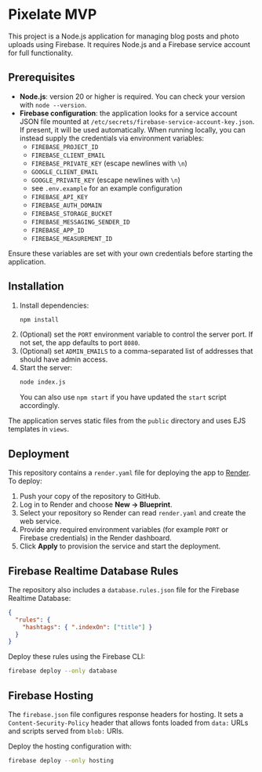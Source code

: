# Pixelate MVP

This project is a Node.js application for managing blog posts and photo uploads using Firebase. It requires Node.js and a Firebase service account for full functionality.

## Prerequisites

- **Node.js**: version 20 or higher is required. You can check your version with `node --version`.
- **Firebase configuration**: the application looks for a service account JSON
  file mounted at `/etc/secrets/firebase-service-account-key.json`. If present,
  it will be used automatically. When running locally, you can instead supply
  the credentials via environment variables:
  - `FIREBASE_PROJECT_ID`
  - `FIREBASE_CLIENT_EMAIL`
  - `FIREBASE_PRIVATE_KEY` (escape newlines with `\n`)
  - `GOOGLE_CLIENT_EMAIL`
  - `GOOGLE_PRIVATE_KEY` (escape newlines with `\n`)
  - see `.env.example` for an example configuration
  - `FIREBASE_API_KEY`
  - `FIREBASE_AUTH_DOMAIN`
  - `FIREBASE_STORAGE_BUCKET`
  - `FIREBASE_MESSAGING_SENDER_ID`
  - `FIREBASE_APP_ID`
  - `FIREBASE_MEASUREMENT_ID`

Ensure these variables are set with your own credentials before starting the application.

## Installation

1. Install dependencies:
   ```bash
   npm install
   ```
2. (Optional) set the `PORT` environment variable to control the server port. If not set, the app defaults to port `8080`.
3. (Optional) set `ADMIN_EMAILS` to a comma-separated list of addresses that should have admin access.
4. Start the server:
   ```bash
   node index.js
   ```
   You can also use `npm start` if you have updated the `start` script accordingly.

The application serves static files from the `public` directory and uses EJS templates in `views`.

## Deployment

This repository contains a `render.yaml` file for deploying the app to
[Render](https://render.com). To deploy:

1. Push your copy of the repository to GitHub.
2. Log in to Render and choose **New &rarr; Blueprint**.
3. Select your repository so Render can read `render.yaml` and create the web
   service.
4. Provide any required environment variables (for example `PORT` or Firebase
   credentials) in the Render dashboard.
5. Click **Apply** to provision the service and start the deployment.

## Firebase Realtime Database Rules

The repository also includes a `database.rules.json` file for the Firebase
Realtime Database:

```json
{
  "rules": {
    "hashtags": { ".indexOn": ["title"] }
  }
}
```

Deploy these rules using the Firebase CLI:

```bash
firebase deploy --only database
```

## Firebase Hosting

The `firebase.json` file configures response headers for hosting. It sets a `Content-Security-Policy` header that allows fonts loaded from `data:` URLs and scripts served from `blob:` URIs.

Deploy the hosting configuration with:

```bash
firebase deploy --only hosting
```

